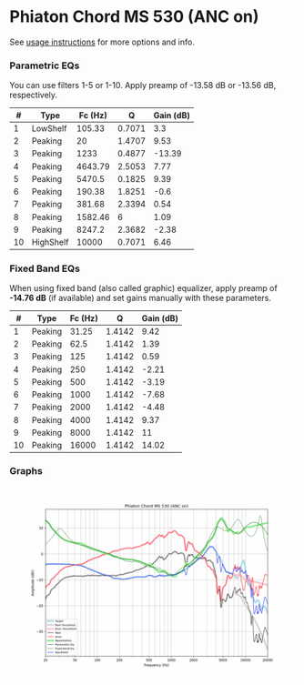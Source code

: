 # Phiaton Chord MS 530 (ANC on)
See [usage instructions](https://github.com/jaakkopasanen/AutoEq#usage) for more options and info.

### Parametric EQs
You can use filters 1-5 or 1-10. Apply preamp of -13.58 dB or -13.56 dB, respectively.

|   # | Type      |   Fc (Hz) |      Q |   Gain (dB) |
|-----|-----------|-----------|--------|-------------|
|   1 | LowShelf  |    105.33 | 0.7071 |        3.3  |
|   2 | Peaking   |     20    | 1.4707 |        9.53 |
|   3 | Peaking   |   1233    | 0.4877 |      -13.39 |
|   4 | Peaking   |   4643.79 | 2.5053 |        7.77 |
|   5 | Peaking   |   5470.5  | 0.1825 |        9.39 |
|   6 | Peaking   |    190.38 | 1.8251 |       -0.6  |
|   7 | Peaking   |    381.68 | 2.3394 |        0.54 |
|   8 | Peaking   |   1582.46 | 6      |        1.09 |
|   9 | Peaking   |   8247.2  | 2.3682 |       -2.38 |
|  10 | HighShelf |  10000    | 0.7071 |        6.46 |

### Fixed Band EQs
When using fixed band (also called graphic) equalizer, apply preamp of **-14.76 dB** (if available) and set gains manually with these parameters.

|   # | Type    |   Fc (Hz) |      Q |   Gain (dB) |
|-----|---------|-----------|--------|-------------|
|   1 | Peaking |     31.25 | 1.4142 |        9.42 |
|   2 | Peaking |     62.5  | 1.4142 |        1.39 |
|   3 | Peaking |    125    | 1.4142 |        0.59 |
|   4 | Peaking |    250    | 1.4142 |       -2.21 |
|   5 | Peaking |    500    | 1.4142 |       -3.19 |
|   6 | Peaking |   1000    | 1.4142 |       -7.68 |
|   7 | Peaking |   2000    | 1.4142 |       -4.48 |
|   8 | Peaking |   4000    | 1.4142 |        9.37 |
|   9 | Peaking |   8000    | 1.4142 |       11    |
|  10 | Peaking |  16000    | 1.4142 |       14.02 |

### Graphs
![](./Phiaton%20Chord%20MS%20530%20(ANC%20on).png)
